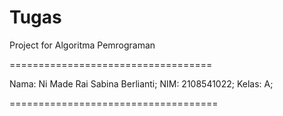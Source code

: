 # Tugas
Project for Algoritma Pemrograman

===================================

Nama: Ni Made Rai Sabina Berlianti;
NIM: 2108541022;
Kelas: A;

====================================
